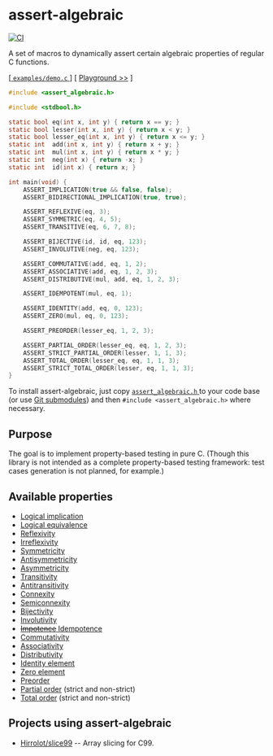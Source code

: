 # assert-algebraic

[![CI](https://github.com/Hirrolot/assert-algebraic/workflows/C/C++%20CI/badge.svg)](https://github.com/Hirrolot/assert-algebraic/actions)

A set of macros to dynamically assert certain algebraic properties of regular C functions.

[[ `examples/demo.c` ](examples/demo.c)] [ [Playground >>](https://godbolt.org/z/8h5Ebr) ]

``` c
#include <assert_algebraic.h>

#include <stdbool.h>

static bool eq(int x, int y) { return x == y; }
static bool lesser(int x, int y) { return x < y; }
static bool lesser_eq(int x, int y) { return x <= y; }
static int  add(int x, int y) { return x + y; }
static int  mul(int x, int y) { return x * y; }
static int  neg(int x) { return -x; }
static int  id(int x) { return x; }

int main(void) {
    ASSERT_IMPLICATION(true && false, false);
    ASSERT_BIDIRECTIONAL_IMPLICATION(true, true);

    ASSERT_REFLEXIVE(eq, 3);
    ASSERT_SYMMETRIC(eq, 4, 5);
    ASSERT_TRANSITIVE(eq, 6, 7, 8);

    ASSERT_BIJECTIVE(id, id, eq, 123);
    ASSERT_INVOLUTIVE(neg, eq, 123);

    ASSERT_COMMUTATIVE(add, eq, 1, 2);
    ASSERT_ASSOCIATIVE(add, eq, 1, 2, 3);
    ASSERT_DISTRIBUTIVE(mul, add, eq, 1, 2, 3);

    ASSERT_IDEMPOTENT(mul, eq, 1);

    ASSERT_IDENTITY(add, eq, 0, 123);
    ASSERT_ZERO(mul, eq, 0, 123);

    ASSERT_PREORDER(lesser_eq, 1, 2, 3);

    ASSERT_PARTIAL_ORDER(lesser_eq, eq, 1, 2, 3);
    ASSERT_STRICT_PARTIAL_ORDER(lesser, 1, 1, 3);
    ASSERT_TOTAL_ORDER(lesser_eq, eq, 1, 1, 3);
    ASSERT_STRICT_TOTAL_ORDER(lesser, eq, 1, 1, 3);
}
```

To install assert-algebraic, just copy [ `assert_algebraic.h` ] to your code base (or use [Git submodules]) and then `#include <assert_algebraic.h>` where necessary.

[Git submodules]: https://git-scm.com/book/en/v2/Git-Tools-Submodules

## Purpose

The goal is to implement property-based testing in pure C. (Though this library is not intended as a complete property-based testing framework: test cases generation is not planned, for example.)

## Available properties

 - [Logical implication](https://en.wikipedia.org/wiki/Logical_consequence)
 - [Logical equivalence](https://en.wikipedia.org/wiki/Logical_equivalence)
 - [Reflexivity](https://en.wikipedia.org/wiki/Reflexive_relation)
 - [Irreflexivity](https://en.wikipedia.org/wiki/Reflexive_relation#Related_terms)
 - [Symmetricity](https://en.wikipedia.org/wiki/Symmetric_relation)
 - [Antisymmetricity](https://en.wikipedia.org/wiki/Antisymmetric_relation)
 - [Asymmetricity](https://en.wikipedia.org/wiki/Asymmetric_relation)
 - [Transitivity](https://en.wikipedia.org/wiki/Transitive_relation)
 - [Antitransitivity](https://en.wikipedia.org/wiki/Intransitivity#Antitransitivity)
 - [Connexity](https://en.wikipedia.org/wiki/Connex_relation)
 - [Semiconnexity](https://en.wikipedia.org/wiki/Connex_relation)
 - [Bijectivity](https://en.wikipedia.org/wiki/Bijection)
 - [Involutivity](https://en.wikipedia.org/wiki/Involution_(mathematics))
 - [~~Impotence~~ Idempotence](https://en.wikipedia.org/wiki/Idempotence)
 - [Commutativity](https://en.wikipedia.org/wiki/Commutative_property)
 - [Associativity](https://en.wikipedia.org/wiki/Associative_property)
 - [Distributivity](https://en.wikipedia.org/wiki/Distributive_property)
 - [Identity element](https://en.wikipedia.org/wiki/Identity_element)
 - [Zero element](https://en.wikipedia.org/wiki/Absorbing_element)
 - [Preorder](https://en.wikipedia.org/wiki/Preorder)
 - [Partial order](https://en.wikipedia.org/wiki/Partially_ordered_set#Formal_definition) (strict and non-strict)
 - [Total order](https://en.wikipedia.org/wiki/Total_order) (strict and non-strict)

## Projects using assert-algebraic

 - [Hirrolot/slice99](https://github.com/Hirrolot/slice99) -- Array slicing for C99.

[ `assert_algebraic.h` ]: assert_algebraic.h
